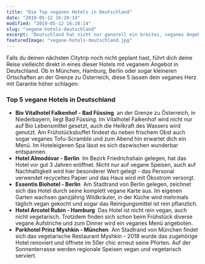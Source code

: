 ```yaml
---
title: "Die Top veganen Hotels in Deutschland"
date: "2019-05-12 16:20:14"
modified: "2019-05-12 16:20:14"
slug: "vegane-hotels-deutschland"
excerpt: "Deutschland hat nicht nur generell ein breites, veganes Angebot, auch die Hotellandschaft kann sich sehen lassen. "
featuredImage: "vegane-hotels-deutschland.jpg"
---
```


Falls du deinen nächsten Citytrip noch nicht geplant hast, führt dich deine Reise vielleicht direkt in eines dieser Hotels mit veganem Angebot in Deutschland. Ob in München, Hamburg, Berlin oder sogar kleineren Ortschaften an der Grenze zu Österreich, diese 5 lassen dein veganes Herz mit Garantie höher schlagen:

### Top 5 vegane Hotels in Deutschland

*   **Bio Vitalhotel Falkenhof - Bad Füssing**  an der Grenze zu Österreich, in Niederbayern, liegt Bad Füssing. Im Vitalhotel Falkenhof wird nicht nur auf Bio Lebensmittel gesetzt, auch die Heilkraft des Wassers wird genutzt. Am Frühstücksbuffet findest du neben frischem Obst auch sogar veganes Tofu-Scramble und zum Abend hin erwartet dich ein Menü. Im Hoteleigenen Spa lässt es sich dazwischen wunderbar entspannen.
*   **Hotel Almodóvar - Berlin**  Im Bezirk Friedrichshain gelegen, hat das Hotel vor gut 3 Jahren eröffnet. Nicht nur auf vegane Speisen, auch auf Nachhaltigkeit wird hier besonderer Wert gelegt - das Personal verwendet recyceltes Papier und das Haus wird mit Ökostrom versorgt.
*   **Essentis Biohotel - Berlin**  Am Stadtrand von Berlin gelegen, zeichnet sich das Hotel durch seine komplett vegane Karte aus. Im eigenen Garten wachsen ganzjährig Wildkräuter, in der Küche wird mehrmals täglich vegan gekocht und sogar das Reinigungsmittel ist rein pflanzlich.
*   **Hotel Arcotel Rubin - Hamburg**  Das Hotel ist nicht rein vegan, auch nicht vegetarisch. Trotzdem finden sich schon beim Frühstück diverse vegane Aufstriche und zum Dinner wird ein veganes Menü angeboten.
*   **Parkhotel Prinz Myshkin - München**  Am Stadtrand von München findet sich das vegetarische Restaurant Myshkin - 2018 wurde das zugehörige Hotel renoviert und öffnete im 50er chic erneut seine Pforten. Auf der Sonnenterrasse werden regionale Speisen vegan und vegetarisch serviert.